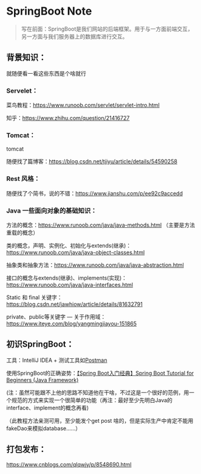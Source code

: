 # SpringBoot Note

>  写在前面：SpringBoot是我们网站的后端框架。用于与一方面前端交互，另一方面与我们服务器上的数据库进行交互。

## 背景知识：

就随便看一看这些东西是个啥就行

### Servelet：

菜鸟教程：https://www.runoob.com/servlet/servlet-intro.html

知乎：https://www.zhihu.com/question/21416727

### Tomcat：

tomcat

随便找了篇博客：https://blog.csdn.net/tjiyu/article/details/54590258

### Rest 风格：

随便找了个简书，说的不错：https://www.jianshu.com/p/ee92c9accedd

### Java 一些面向对象的基础知识：

方法的概念：https://www.runoob.com/java/java-methods.html （主要是方法重载的概念）

类的概念，声明、实例化、初始化与extends(继承)：https://www.runoob.com/java/java-object-classes.html

抽象类和抽象方法：https://www.runoob.com/java/java-abstraction.html

接口的概念与extends(继承)、implements(实现)：https://www.runoob.com/java/java-interfaces.html

Static 和 final 关键字： https://blog.csdn.net/jawhiow/article/details/81632791

private、public等关键字 — 关于作用域：https://www.iteye.com/blog/yangmingjiayou-151865



## 初识SpringBoot：

工具：IntelliJ IDEA + 测试工具如[Postman](https://www.postman.com/downloads/) 

使用SpringBoot的正确姿势：[【Spring Boot入门经典】Spring Boot Tutorial for Beginners (Java Framework)](https://www.bilibili.com/video/BV1RJ411D7qL?from=search&seid=4793930998208095343)

(注：虽然可能跟不上他的思路不知道他在干啥，不过这是一个很好的范例，用一个规范的方式来实现一个很简单的功能（再注：最好至少先明白Java的interface、implement的概念再看)

（此教程方法亲测可用，至少能发个get post 啥的，但是实际生产中肯定不能用fakeDao来模拟database……）



## 打包发布：

https://www.cnblogs.com/qlqwjy/p/8548690.html

